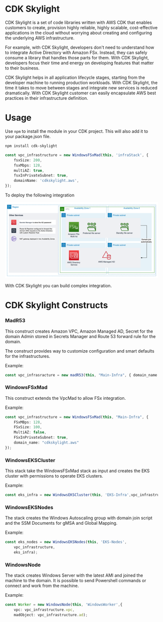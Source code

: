 # CDK Skylight

CDK Skylight is a set of code libraries written with AWS CDK that enables customers to create, provision highly reliable, highly scalable, cost-effective applications in the cloud without worrying about creating and configuring the underlying AWS infrastructure. 

For example, with CDK Skylight, developers don't need to understand how to integrate Active Directory with Amazon FSx. Instead, they can safely consume a library that handles those parts for them. With CDK Skylight, developers focus their time and energy on developing features that matter to their business.

CDK Skylight helps in all application lifecycle stages, starting from the developer machine to running production workloads. With CDK Skylight, the time it takes to move between stages and integrate new services is reduced dramatically. With CDK Skylight customer can easily encapsulate AWS best practices in their infrastructure definition.


# Usage

Use `npm` to install the module in your CDK project. This will also add it to your package.json file.

```
npm install cdk-skylight
```

```typescript
const vpc_infrastructure = new WindowsFSxMad(this, 'infraStack', {
    fsxSize: 200,
    fsxMbps: 128,
    multiAZ: true,
    fsxInPrivateSubnet: true,
    domainName: 'cdkskylight.aws',
});
```

To deploy the following integration

![](/static/images/screenshots/2022-01-16-23-26-29.png?classes=border,shadow)

With CDK Skylight you can build complex integration.

# CDK Skylight Constructs 

### **MadR53**

This construct creates Amazon VPC, Amazon Managed AD, Secret for the domain Admin stored in Secrets Manager and Route 53 forward rule for the domain.

The construct provides way to customize configuration and smart defaults for the infrastructures.

Example:

```typescript
const vpc_infrasracture = new madR53(this, "Main-Infra", { domain_name: "cdkskylight.aws"});
```

### **WindowsFSxMad**

This construct extends the VpcMad to allow FSx integration.

Example:

```typescript
const vpc_infrastructure = new WindowsFSxMad(this, "Main-Infra", {
	FSxMBps: 128, 
	FSxSize: 100, 
	MultiAZ: false, 
	FSxInPrivateSubnet: true, 
	domain_name: "cdkskylight.aws"
});
```

### **WindowsEKSCluster** 

This stack take the WindowsFSxMad stack as input and creates the EKS cluster with permissions to operate EKS clusters.

Example:

```typescript
const eks_infra = new WindowsEKSCluster(this, 'EKS-Infra',vpc_infrastructure);
```

### **WindowsEKSNodes**

The stack creates the Windows Autoscaling group with domain join script and the SSM Documents for gMSA and Global Mapping.

Example:

```typescript
const eks_nodes = new WindowsEKSNodes(this, 'EKS-Nodes',
	vpc_infrastructure, 
	eks_infra);
```

### **WindowsNode**

The stack creates Windows Server with the latest AMI and joined the machine to the domain. It is possible to send Powershell commands or connect and work from the machine. 

Example:

```typescript
const Worker = new WindowsNode(this, 'WindowsWorker',{
	vpc: vpc_infrastructure.vpc, 
	madObject: vpc_infrastructure.ad);
```